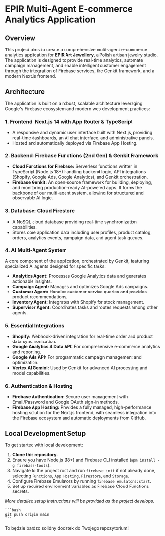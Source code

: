 # EPIR Multi-Agent E-commerce Analytics Application

## Overview

This project aims to create a comprehensive multi-agent e-commerce analytics application for **EPIR Art Jewellery**, a Polish artisan jewelry studio. The application is designed to provide real-time analytics, automate campaign management, and enable intelligent customer engagement through the integration of Firebase services, the Genkit framework, and a modern Next.js frontend.

## Architecture

The application is built on a robust, scalable architecture leveraging Google's Firebase ecosystem and modern web development practices:

### 1. Frontend: Next.js 14 with App Router & TypeScript
- A responsive and dynamic user interface built with Next.js, providing real-time dashboards, an AI chat interface, and administrative panels.
- Hosted and automatically deployed via Firebase App Hosting.

### 2. Backend: Firebase Functions (2nd Gen) & Genkit Framework
- **Cloud Functions for Firebase:** Serverless functions written in TypeScript (Node.js 18+) handling backend logic, API integrations (Shopify, Google Ads, Google Analytics), and Genkit orchestration.
- **Firebase Genkit:** An open-source framework for building, deploying, and monitoring production-ready AI-powered apps. It forms the backbone of our multi-agent system, allowing for structured and observable AI logic.

### 3. Database: Cloud Firestore
- A NoSQL cloud database providing real-time synchronization capabilities.
- Stores core application data including user profiles, product catalog, orders, analytics events, campaign data, and agent task queues.

### 4. AI Multi-Agent System
A core component of the application, orchestrated by Genkit, featuring specialized AI agents designed for specific tasks:
- **Analytics Agent:** Processes Google Analytics data and generates actionable insights.
- **Campaign Agent:** Manages and optimizes Google Ads campaigns.
- **Customer Agent:** Handles customer service queries and provides product recommendations.
- **Inventory Agent:** Integrates with Shopify for stock management.
- **Supervisor Agent:** Coordinates tasks and routes requests among other agents.

### 5. Essential Integrations
- **Shopify:** Webhook-driven integration for real-time order and product data synchronization.
- **Google Analytics 4 Data API:** For comprehensive e-commerce analytics and reporting.
- **Google Ads API:** For programmatic campaign management and optimization.
- **Vertex AI Gemini:** Used by Genkit for advanced AI processing and model capabilities.

### 6. Authentication & Hosting
- **Firebase Authentication:** Secure user management with Email/Password and Google OAuth sign-in methods.
- **Firebase App Hosting:** Provides a fully managed, high-performance hosting solution for the Next.js frontend, with seamless integration into the Firebase ecosystem and automatic deployments from GitHub.

## Local Development Setup

To get started with local development:

1.  **Clone this repository.**
2.  Ensure you have Node.js (18+) and Firebase CLI installed (`npm install -g firebase-tools`).
3.  Navigate to the project root and run `firebase init` if not already done, selecting `Functions`, `App Hosting`, `Firestore`, and `Storage`.
4.  Configure Firebase Emulators by running `firebase emulators:start`.
5.  Set up required environment variables as Firebase Cloud Functions secrets.

_More detailed setup instructions will be provided as the project develops._


    ```bash
    git push origin main
    ```

To będzie bardzo solidny dodatek do Twojego repozytorium!
